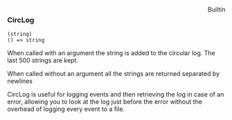 <div style="float:right"><span class="builtin">Builtin</span></div>

### CircLog

``` suneido
(string)
() => string
```

When called with an argument the string is added to the circular log. The last 500 strings are kept.

When called without an argument all the strings are returned separated by newlines

CircLog is useful for logging events and then retrieving the log in case of an error, allowing you to look at the log just before the error without the overhead of logging every event to a file.